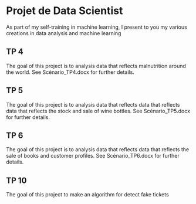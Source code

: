 # Projet de Data Scientist

As part of my self-training in machine learning, I present to you my various creations in data analysis and machine learning

## TP 4

The goal of this project is to analysis data that reflects malnutrition around the world. See Scénario_TP4.docx for further details.

## TP 5

The goal of this project is to analysis data that reflects data that reflects data that reflects the stock and sale of wine bottles. See Scénario_TP5.docx for further details.

## TP 6

The goal of this project is to analysis data that reflects data that reflects the sale of books and customer profiles. See Scénario_TP6.docx for further details.

## TP 10

The goal of this project to make an algorithm for detect fake tickets

